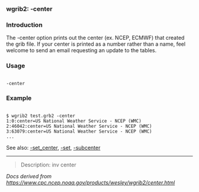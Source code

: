 
### wgrib2: -center



### Introduction



The -center option prints out the center (ex. NCEP, ECMWF) that created 
the grib file. If your center is printed as a number rather than a name, feel welcome to send
an email requesting an update to the tables. 

### Usage




```

-center

```

### Example




```

$ wgrib2 test.grb2 -center
1:0:center=US National Weather Service - NCEP (WMC)
2:46042:center=US National Weather Service - NCEP (WMC)
3:63079:center=US National Weather Service - NCEP (WMC)
...

```


 See also: [-set\_center](./set_center.html),
 [-set](./set.html),
 [-subcenter](./subcenter.html)








----

>Description: inv          center

_Docs derived from <https://www.cpc.ncep.noaa.gov/products/wesley/wgrib2/center.html>_